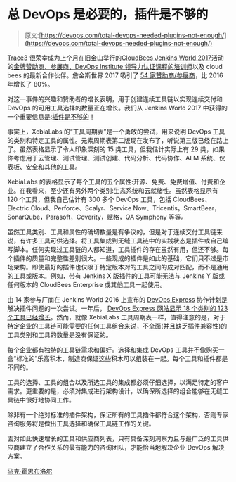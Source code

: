 # 总 DevOps 是必要的，插件是不够的

> 原文:[https://devops.com/total-devops-needed-plugins-not-enough/](https://devops.com/total-devops-needed-plugins-not-enough/)

[Trace3](http://trace3.com) 很荣幸成为上个月在旧金山举行的[CloudBees Jenkins World 2017](https://www.cloudbees.com/jenkinsworld/home)活动的[金牌赞助商、参展商、DevOps Institute 领导力认证课程的培训师](https://www.youtube.com/watch?v=UGy22ddIJZ8)以及 cloud bees 的最新合作伙伴。詹金斯世界 2017 吸引了 [54 家赞助商/参展商](https://www.cloudbees.com/jenkinsworld/sponsors)，比 2016 年增长了 80%。

对这一事件的兴趣和赞助者的增长表明，用于创建连续工具链以实现连续交付和 DevOps 的可用工具选择的数量正在增长。我们从 Jenkins World 2017 中获得的一个重要信息是:[插件是不够的](https://trace3.com/devops/)！

事实上，XebiaLabs 的“工具周期表”是一个勇敢的尝试，用来说明 DevOps 工具的类别和特定工具的属性。元素周期表第二版现在发布了，听说第三版已经在路上了。虽然表格显示了令人印象深刻的 15 类工具，但我估计实际上有 29 类，如果你考虑用于云管理、测试管理、测试创建、代码分析、代码协作、ALM 系统、仪表板、安全和其他的工具。

XebiaLabs 的表格显示了每个工具的五个属性:开源、免费、免费增值、付费和企业。在我看来，至少还有另外两个类别:生态系统和云就绪性。虽然表格显示有 120 个工具，但我自己估计有 300 多个 DevOps 工具，包括 CloudBees、Electric Cloud、Perforce、Scalyr、Service Now、Tricentis。SmartBear，SonarQube，Parasoft，Coverity，赋格，QA Symphony 等等。

虽然工具类别、工具和属性的确切数量是有争议的，但是对于连续交付工具链来说，有许多工具可供选择。将工具集成到无缝工具链中的实践状态是插件或自己编写脚本。任何实现过工具链的人都知道，工具插件的存在虽然有用，但还不够。每个插件的质量和完整性差别很大。一些现成的插件是如此的基础，它们只不过是市场架构。即使最好的插件也仅限于特定版本对的工具之间的成对匹配，而不是通用的工具或版本。例如，带有 Jenkins X 版插件的工具可能无法与 Jenkins Y 版或任何版本的 CloudBees Enterprise 或其他工具一起使用。

由 14 家参与厂商在 Jenkins World 2016 上宣布的 [DevOps Express](https://devops.com/introducing-devops-express/) 协作计划是解决插件问题的一次尝试。一年后， [DevOps Express 网站显示 18 个类别的 123 个工具已经增长](https://www.devops-express.com/the-ecosystem/)。然而，就像 XebiaLabs 工具周期表一样，值得注意的是，对于特定企业的工具链可能需要的任何工具组合来说，不全面(并且缺乏插件兼容性)的工具类别和工具的数量是没有保证的。

每个企业都有独特的工具链需求和偏好。选择和集成 DevOps 工具并不像购买一盒“标准的”乐高积木，制造商保证这些积木可以组装在一起。每个工具和插件都是不同的。

工具的选择、工具的组合以及所选工具的集成都必须仔细选择，以满足特定的客户需求。更重要的是，必须对集成进行架构设计，以确保所选择的组合能够在无缝工具链中很好地协同工作。

除非有一个绝对标准的插件架构，保证所有的工具插件都符合这个架构，否则专家咨询服务将是做出工具选择和确保工具链工作的关键。

面对如此快速增长的工具和供应商列表，只有具备深刻洞察力且与最广泛的工具供应商建立了合作关系的最有能力的咨询团队，才能恰当地解决企业 DevOps 解决方案。

[马克·霍恩布洛尔](https://devops.com/author/marc-hornbeek/)